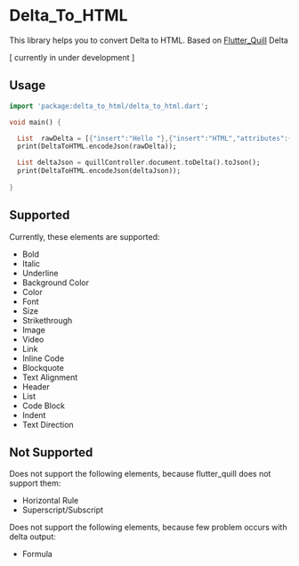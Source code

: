 # Delta_To_HTML

This library helps you to convert Delta to HTML. Based on [Flutter_Quill](https://pub.dev/packages/flutter_quill) Delta 

[ currently in under development ]


## Usage

```dart
import 'package:delta_to_html/delta_to_html.dart';

void main() {

  List  rawDelta = [{"insert":"Hello "},{"insert":"HTML","attributes":{"bold":true}}];
  print(DeltaToHTML.encodeJson(rawDelta));

  List deltaJson = quillController.document.toDelta().toJson();
  print(DeltaToHTML.encodeJson(deltaJson));
  
}
```

## Supported
Currently, these elements are supported:
  - Bold
  - Italic
  - Underline
  - Background Color
  - Color
  - Font
  - Size
  - Strikethrough
  - Image
  - Video
  - Link
  - Inline Code
  - Blockquote
  - Text Alignment
  - Header
  - List
  - Code Block
  - Indent
  - Text Direction

## Not Supported
Does not support the following elements, because flutter_quill does not support them:
  - Horizontal Rule
  - Superscript/Subscript


Does not support the following elements, because few problem occurs with delta output:
  - Formula


